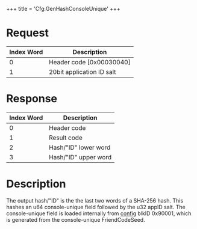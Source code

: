 +++
title = 'Cfg:GenHashConsoleUnique'
+++

# Request

| Index Word | Description                |
|------------|----------------------------|
| 0          | Header code \[0x00030040\] |
| 1          | 20bit application ID salt  |

# Response

| Index Word | Description          |
|------------|----------------------|
| 0          | Header code          |
| 1          | Result code          |
| 2          | Hash/"ID" lower word |
| 3          | Hash/"ID" upper word |

# Description

The output hash/"ID" is the the last two words of a SHA-256 hash. This
hashes an u64 console-unique field followed by the u32 appID salt. The
console-unique field is loaded internally from
[config](Config_Savegame "wikilink") blkID 0x90001, which is generated
from the console-unique FriendCodeSeed.
